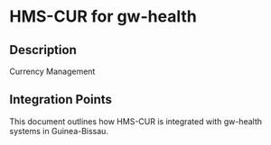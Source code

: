 # HMS-CUR for gw-health

## Description

Currency Management

## Integration Points

This document outlines how HMS-CUR is integrated with gw-health systems in Guinea-Bissau.

